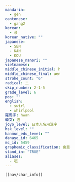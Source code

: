 ```yaml
---
mandarin:
  - gèn
cantonese:
  - gang2
korean:
  - 긍
korean_native: ""
japanese:
  - SEN
  - KAN
  - KOU
japanese_nanori: ""
vietnamese:
middle_chinese_initial: h
middle_chinese_final: ʉɐn
stroke_count: "6"
radical: 二
skip_number: 2-1-5
grade_level: 6
pos: ""
english:
  - swirl
  - whirlpool
羅馬字: hwan
韓文: 환
joyo_level: 日本人名用漢字
hsk_level: ""
hanmun_edu_level: ""
danayo_id: 6465
mc_id: 5459
graphemic_classification: 會意
stand_in: "TRUE"
aliases:
  - 咺
---
```


```meta-bind-embed
[[nav/char_info]]
```
